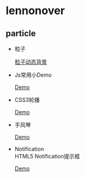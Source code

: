 # lennonover

## particle

- 粒子

	[粒子动态背景](https://lennonover.github.io/lennonover/particle/particle-bg.html)

- Js常用小Demo

	[Demo](https://lennonover.github.io/lennonover/other/index.html)

- CSS3轮播

	[Demo](https://lennonover.github.io/lennonover/slider/slider.html)

- 手风琴

    [Demo](https://lennonover.github.io/lennonover/animation/step.html)  

- Notification	
	HTML5 Notification提示框	

	[Demo](https://lennonover.github.io/lennonover/Notification/Notification.html)

